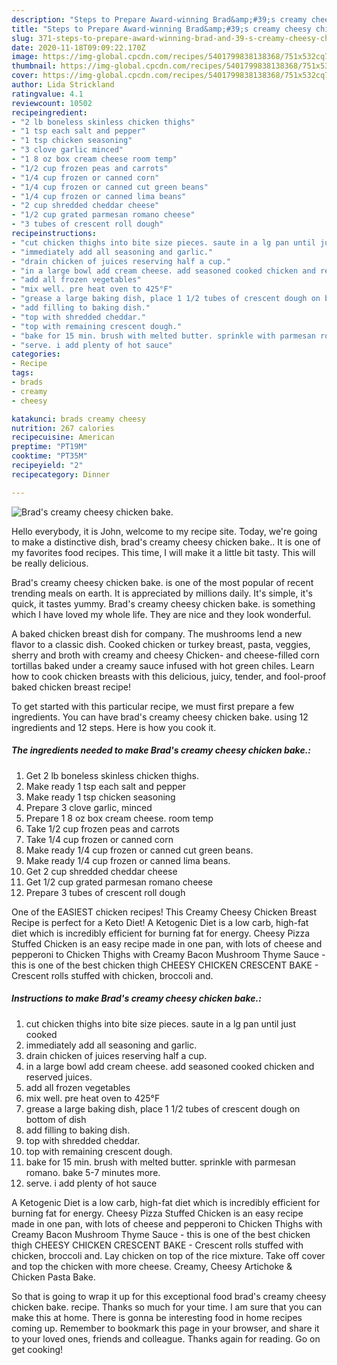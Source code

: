 ```yaml
---
description: "Steps to Prepare Award-winning Brad&amp;#39;s creamy cheesy chicken bake."
title: "Steps to Prepare Award-winning Brad&amp;#39;s creamy cheesy chicken bake."
slug: 371-steps-to-prepare-award-winning-brad-and-39-s-creamy-cheesy-chicken-bake
date: 2020-11-18T09:09:22.170Z
image: https://img-global.cpcdn.com/recipes/5401799838138368/751x532cq70/brads-creamy-cheesy-chicken-bake-recipe-main-photo.jpg
thumbnail: https://img-global.cpcdn.com/recipes/5401799838138368/751x532cq70/brads-creamy-cheesy-chicken-bake-recipe-main-photo.jpg
cover: https://img-global.cpcdn.com/recipes/5401799838138368/751x532cq70/brads-creamy-cheesy-chicken-bake-recipe-main-photo.jpg
author: Lida Strickland
ratingvalue: 4.1
reviewcount: 10502
recipeingredient:
- "2 lb boneless skinless chicken thighs"
- "1 tsp each salt and pepper"
- "1 tsp chicken seasoning"
- "3 clove garlic minced"
- "1 8 oz box cream cheese room temp"
- "1/2 cup frozen peas and carrots"
- "1/4 cup frozen or canned corn"
- "1/4 cup frozen or canned cut green beans"
- "1/4 cup frozen or canned lima beans"
- "2 cup shredded cheddar cheese"
- "1/2 cup grated parmesan romano cheese"
- "3 tubes of crescent roll dough"
recipeinstructions:
- "cut chicken thighs into bite size pieces. saute in a lg pan until just cooked"
- "immediately add all seasoning and garlic."
- "drain chicken of juices reserving half a cup."
- "in a large bowl add cream cheese. add seasoned cooked chicken and reserved juices."
- "add all frozen vegetables"
- "mix well. pre heat oven to 425°F"
- "grease a large baking dish, place 1 1/2 tubes of crescent dough on bottom of dish"
- "add filling to baking dish."
- "top with shredded cheddar."
- "top with remaining crescent dough."
- "bake for 15 min. brush with melted butter. sprinkle with parmesan romano. bake 5-7 minutes more."
- "serve. i add plenty of hot sauce"
categories:
- Recipe
tags:
- brads
- creamy
- cheesy

katakunci: brads creamy cheesy 
nutrition: 267 calories
recipecuisine: American
preptime: "PT19M"
cooktime: "PT35M"
recipeyield: "2"
recipecategory: Dinner

---
```



![Brad&#39;s creamy cheesy chicken bake.](https://img-global.cpcdn.com/recipes/5401799838138368/751x532cq70/brads-creamy-cheesy-chicken-bake-recipe-main-photo.jpg)

Hello everybody, it is John, welcome to my recipe site. Today, we're going to make a distinctive dish, brad&#39;s creamy cheesy chicken bake.. It is one of my favorites food recipes. This time, I will make it a little bit tasty. This will be really delicious.

Brad&#39;s creamy cheesy chicken bake. is one of the most popular of recent trending meals on earth. It is appreciated by millions daily. It's simple, it's quick, it tastes yummy. Brad&#39;s creamy cheesy chicken bake. is something which I have loved my whole life. They are nice and they look wonderful.

A baked chicken breast dish for company. The mushrooms lend a new flavor to a classic dish. Cooked chicken or turkey breast, pasta, veggies, sherry and broth with creamy and cheesy Chicken- and cheese-filled corn tortillas baked under a creamy sauce infused with hot green chiles. Learn how to cook chicken breasts with this delicious, juicy, tender, and fool-proof baked chicken breast recipe!


To get started with this particular recipe, we must first prepare a few ingredients. You can have brad&#39;s creamy cheesy chicken bake. using 12 ingredients and 12 steps. Here is how you cook it.

<!--inarticleads1-->

##### The ingredients needed to make Brad&#39;s creamy cheesy chicken bake.:

1. Get 2 lb boneless skinless chicken thighs.
1. Make ready 1 tsp each salt and pepper
1. Make ready 1 tsp chicken seasoning
1. Prepare 3 clove garlic, minced
1. Prepare 1 8 oz box cream cheese. room temp
1. Take 1/2 cup frozen peas and carrots
1. Take 1/4 cup frozen or canned corn
1. Make ready 1/4 cup frozen or canned cut green beans.
1. Make ready 1/4 cup frozen or canned lima beans.
1. Get 2 cup shredded cheddar cheese
1. Get 1/2 cup grated parmesan romano cheese
1. Prepare 3 tubes of crescent roll dough


One of the EASIEST chicken recipes! This Creamy Cheesy Chicken Breast Recipe is perfect for a Keto Diet! A Ketogenic Diet is a low carb, high-fat diet which is incredibly efficient for burning fat for energy. Cheesy Pizza Stuffed Chicken is an easy recipe made in one pan, with lots of cheese and pepperoni to Chicken Thighs with Creamy Bacon Mushroom Thyme Sauce - this is one of the best chicken thigh CHEESY CHICKEN CRESCENT BAKE - Crescent rolls stuffed with chicken, broccoli and. 

<!--inarticleads2-->

##### Instructions to make Brad&#39;s creamy cheesy chicken bake.:

1. cut chicken thighs into bite size pieces. saute in a lg pan until just cooked
1. immediately add all seasoning and garlic.
1. drain chicken of juices reserving half a cup.
1. in a large bowl add cream cheese. add seasoned cooked chicken and reserved juices.
1. add all frozen vegetables
1. mix well. pre heat oven to 425°F
1. grease a large baking dish, place 1 1/2 tubes of crescent dough on bottom of dish
1. add filling to baking dish.
1. top with shredded cheddar.
1. top with remaining crescent dough.
1. bake for 15 min. brush with melted butter. sprinkle with parmesan romano. bake 5-7 minutes more.
1. serve. i add plenty of hot sauce


A Ketogenic Diet is a low carb, high-fat diet which is incredibly efficient for burning fat for energy. Cheesy Pizza Stuffed Chicken is an easy recipe made in one pan, with lots of cheese and pepperoni to Chicken Thighs with Creamy Bacon Mushroom Thyme Sauce - this is one of the best chicken thigh CHEESY CHICKEN CRESCENT BAKE - Crescent rolls stuffed with chicken, broccoli and. Lay chicken on top of the rice mixture. Take off cover and top the chicken with more cheese. Creamy, Cheesy Artichoke &amp; Chicken Pasta Bake. 

So that is going to wrap it up for this exceptional food brad&#39;s creamy cheesy chicken bake. recipe. Thanks so much for your time. I am sure that you can make this at home. There is gonna be interesting food in home recipes coming up. Remember to bookmark this page in your browser, and share it to your loved ones, friends and colleague. Thanks again for reading. Go on get cooking!
